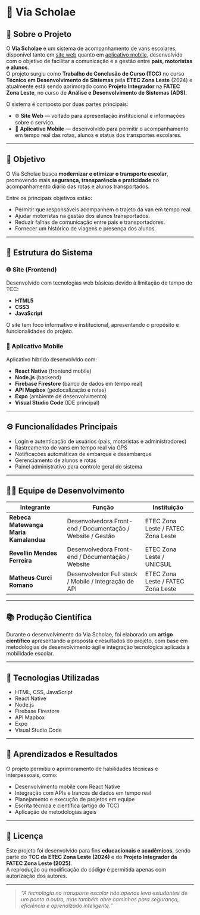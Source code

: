 # 🚐 Via Scholae

## 🧩 Sobre o Projeto
O **Via Scholae** é um sistema de acompanhamento de vans escolares, disponível tanto em [site web](https://via-scholae.vercel.app/) quanto em [aplicativo mobile](https://linkparaapp.com), desenvolvido com o objetivo de facilitar a comunicação e a gestão entre **pais, motoristas e alunos**.  
O projeto surgiu como **Trabalho de Conclusão de Curso (TCC)** no curso **Técnico em Desenvolvimento de Sistemas** pela **ETEC Zona Leste** (2024) e atualmente está sendo aprimorado como **Projeto Integrador** na **FATEC Zona Leste**, no curso de **Análise e Desenvolvimento de Sistemas (ADS)**.

O sistema é composto por duas partes principais:
- 🌐 **Site Web** — voltado para apresentação institucional e informações sobre o serviço.  
- 📱 **Aplicativo Mobile** — desenvolvido para permitir o acompanhamento em tempo real das rotas, alunos e status dos transportes escolares.

---

## 🎯 Objetivo
O Via Scholae busca **modernizar e otimizar o transporte escolar**, promovendo mais **segurança, transparência e praticidade** no acompanhamento diário das rotas e alunos transportados.

Entre os principais objetivos estão:
- Permitir que responsáveis acompanhem o trajeto da van em tempo real.  
- Ajudar motoristas na gestão dos alunos transportados.  
- Reduzir falhas de comunicação entre pais e transportadores.  
- Fornecer um histórico de viagens e presença dos alunos.

---

## 🧱 Estrutura do Sistema

### 🌐 Site (Frontend)
Desenvolvido com tecnologias web básicas devido à limitação de tempo do TCC:
- **HTML5**
- **CSS3**
- **JavaScript**

O site tem foco informativo e institucional, apresentando o propósito e funcionalidades do projeto.

### 📱 Aplicativo Mobile
Aplicativo híbrido desenvolvido com:
- **React Native** (frontend mobile)
- **Node.js** (backend)
- **Firebase Firestore** (banco de dados em tempo real)
- **API Mapbox** (geolocalização e rotas)
- **Expo** (ambiente de desenvolvimento)
- **Visual Studio Code** (IDE principal)

---

## ⚙️ Funcionalidades Principais
- Login e autenticação de usuários (pais, motoristas e administradores)  
- Rastreamento de vans em tempo real via GPS  
- Notificações automáticas de embarque e desembarque  
- Gerenciamento de alunos e rotas  
- Painel administrativo para controle geral do sistema  

---

## 👩‍💻 Equipe de Desenvolvimento

| Integrante | Função | Instituição |
|-------------|--------|--------------|
| **Rebeca Matewanga Maria Kamalandua** | Desenvolvedora Front-end / Documentação / Website / Gestão | ETEC Zona Leste / FATEC Zona Leste |
| **Revellin Mendes Ferreira** | Desenvolvedora Front-end / Documentação / Website | ETEC Zona Leste / UNICSUL |
| **Matheus Curci Romano** | Desenvolvedor Full stack / Mobile / Integração de API | ETEC Zona Leste / FATEC Zona Leste |

---

## 📚 Produção Científica
Durante o desenvolvimento do Via Scholae, foi elaborado um **artigo científico** apresentando a proposta e resultados do projeto, com base em metodologias de desenvolvimento ágil e integração tecnológica aplicada à mobilidade escolar.

---

## 🚀 Tecnologias Utilizadas
- HTML, CSS, JavaScript  
- React Native  
- Node.js  
- Firebase Firestore  
- API Mapbox  
- Expo  
- Visual Studio Code  

---

## 🧠 Aprendizados e Resultados
O projeto permitiu o aprimoramento de habilidades técnicas e interpessoais, como:
- Desenvolvimento mobile com React Native  
- Integração com APIs e bancos de dados em tempo real  
- Planejamento e execução de projetos em equipe  
- Escrita técnica e científica (artigo do TCC)  
- Aplicação de metodologias ágeis  

---

## 📜 Licença
Este projeto foi desenvolvido para fins **educacionais e acadêmicos**, sendo parte do **TCC da ETEC Zona Leste (2024)** e do **Projeto Integrador da FATEC Zona Leste (2025)**.  
A reprodução ou modificação do código é permitida apenas com autorização dos autores.

---

> *“A tecnologia no transporte escolar não apenas leva estudantes de um ponto a outro, mas também abre caminhos para segurança, eficiência e aprendizado inteligente.”*
